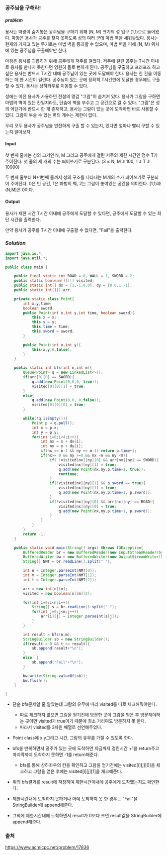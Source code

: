 ### **공주님을 구해라!**


#### ***problem***
용사는 마왕이 숨겨놓은 공주님을 구하기 위해 (N, M) 크기의 성 입구 (1,1)으로 들어왔다. 마왕은 용사가 공주를 찾지 못하도록 성의 여러 군데 마법 벽을 세워놓았다. 용사는 현재의 가지고 있는 무기로는 마법 벽을 통과할 수 없으며, 마법 벽을 피해 (N, M) 위치에 있는 공주님을 구출해야만 한다.

마왕은 용사를 괴롭히기 위해 공주에게 저주를 걸었다. 저주에 걸린 공주는 T시간 이내로 용사를 만나지 못한다면 영원히 돌로 변하게 된다. 공주님을 구출하고 프러포즈 하고 싶은 용사는 반드시 T시간 내에 공주님이 있는 곳에 도달해야 한다. 용사는 한 칸을 이동하는 데 한 시간이 걸린다. 공주님이 있는 곳에 정확히 T시간만에 도달한 경우에도 구출할 수 있다. 용사는 상하좌우로 이동할 수 있다.


성에는 이전 용사가 사용하던 전설의 명검 "그람"이 숨겨져 있다. 용사가 그람을 구하면 마법의 벽이 있는 칸일지라도, 단숨에 벽을 부수고 그 공간으로 갈 수 있다. "그람"은 성의 어딘가에 반드시 한 개 존재하고, 용사는 그람이 있는 곳에 도착하면 바로 사용할 수 있다. 그람이 부술 수 있는 벽의 개수는 제한이 없다.

우리 모두 용사가 공주님을 안전하게 구출 할 수 있는지, 있다면 얼마나 빨리 구할 수 있는지 알아보자.


#### **Input**
첫 번째 줄에는 성의 크기인 N, M 그리고 공주에게 걸린 저주의 제한 시간인 정수 T가 주어진다. 첫 줄의 세 개의 수는 띄어쓰기로 구분된다. (3 ≤ N, M ≤ 100, 1 ≤ T ≤ 10000)

두 번째 줄부터 N+1번째 줄까지 성의 구조를 나타내는 M개의 수가 띄어쓰기로 구분되어 주어진다. 0은 빈 공간, 1은 마법의 벽, 2는 그람이 놓여있는 공간을 의미한다. (1,1)과 (N,M)은 0이다.

#### **Output**
용사가 제한 시간 T시간 이내에 공주에게 도달할 수 있다면, 공주에게 도달할 수 있는 최단 시간을 출력한다.

만약 용사가 공주를 T시간 이내에 구출할 수 없다면, "Fail"을 출력한다.

### ***Solution***
``` java
import java.io.*;
import java.util.*;

public class Main {

    public final static int ROAD = 0, WALL = 1, SWORD = 2;
    public static boolean[][][] visited;
    public static int[] dx = {1,-1,0,0}, dy = {0,0,1,-1};
    public static int[][] arr;

    private static class Point{
        int x,y,time;
        boolean sword;
        public Point(int x,int y,int time, boolean sword){
            this.x = x;
            this.y = y;
            this.time = time;
            this.sword = sword;
        }

        public Point(int x,int y){
            this(x,y,0,false);
        }
    }

    public static int bfs(int n,int m){
        Queue<Point> q = new LinkedList<>();
        if(arr[0][0] == SWORD){
            q.add(new Point(0,0,0, true));
            visited[0][0][1] = true;
        }
        else{
            q.add(new Point(0,0, 0,false));
            visited[0][0][0] = true;
        }

        while(!q.isEmpty()){
            Point p = q.poll();
            int x = p.x;
            int y = p.y;
            for(int i=0;i<4;i++){
                int nx = x + dx[i];
                int ny = y + dy[i];
                if(nx == n-1 && ny == m-1) return p.time+1;
                if(nx>= 0 && ny >=0 && nx <n && ny <m){
                    if( !visited[nx][ny][0] && arr[nx][ny] == SWORD){
                        visited[nx][ny][1] = true;
                        q.add(new Point(nx,ny,p.time+1, true));
                        continue;
                    }
                    if(!visited[nx][ny][1] && p.sword == true){
                        visited[nx][ny][1] = true;
                        q.add(new Point(nx,ny,p.time+1, p.sword));
                    }
                    if(!visited[nx][ny][0] && arr[nx][ny] == ROAD){
                        visited[nx][ny][0] = true;
                        q.add(new Point(nx,ny,p.time+1, p.sword));
                    }
                }
            }
        }
        return -1;
    }

    public static void main(String[] args) throws IOException{
        BufferedReader br = new BufferedReader(new InputStreamReader(System.in));
        BufferedWriter bw = new BufferedWriter(new OutputStreamWriter(System.out));
        String[] NMT = br.readLine().split(" ");

        int n = Integer.parseInt(NMT[0]);
        int m = Integer.parseInt(NMT[1]);
        int t = Integer.parseInt(NMT[2]);

        arr = new int[n][m];
        visited = new boolean[n][m][2];

        for(int i=0;i<n;i++){
            String[] s = br.readLine().split(" ");
            for(int j=0;j<m;j++){
                arr[i][j] = Integer.parseInt(s[j]);
            }
        }

        int result = bfs(n,m);
        StringBuilder sb = new StringBuilder();
        if(result > 0 && t >= result){
            sb.append(result+"\n");
        }
        else  {
            sb.append("Fail"+"\n");
        }

        bw.write(String.valueOf(sb));
        bw.flush();
    }

}
```
- 단순 bfs문제일 줄 알았는데 그람의 유무에 따라 visited를 따로 체크해줘야한다.
    - 따로 체크하지 않으면 그람을 얻기전에 방문한 곳이 그람을 얻은 후 방문해야하는 곳이면 visited가 true이기 때문에 최소 거리여도 방문하지 못 한다.
    - 따라서 visited를 3차원 배열로 선언해주었다.

- Point class에 x,y그리고 시간, 그람의 유무를 가질 수 있도록 한다.
- bfs를 반복하면서 공주가 있는 곳에 도착하면 지금까지 걸린시간 +1을 return주고 마지막까지 도착하지 못하면 -1를 return해준다.
    - bfs를 통해 상하좌우의 칸을 확인하고 그람을 얻기전에는 visited[i][j][0]을 체크하고 그람을 얻은 후에는 visited[i][j][1]을 체크해준다.
- 위의 bfs결과를 result에 저장하여 제한시간이내에 공주에게 도착했는지도 확인한다.
- 제한시간내에 도착하지 못하거나 아예 도착하지 못 한 경우는 "Fail"을 StringBuilder에 append해준다.
- 그외에 제한시간내에 도착하면서 result가 0보다 크면 result값을 StringBuilder에 append해준다.



### 출처
https://www.acmicpc.net/problem/17836